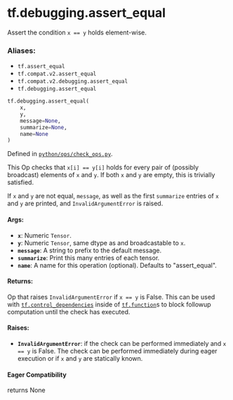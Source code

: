 <div itemscope itemtype="http://developers.google.com/ReferenceObject">
<meta itemprop="name" content="tf.debugging.assert_equal" />
<meta itemprop="path" content="Stable" />
</div>

# tf.debugging.assert_equal

Assert the condition `x == y` holds element-wise.

### Aliases:

* `tf.assert_equal`
* `tf.compat.v2.assert_equal`
* `tf.compat.v2.debugging.assert_equal`
* `tf.debugging.assert_equal`

``` python
tf.debugging.assert_equal(
    x,
    y,
    message=None,
    summarize=None,
    name=None
)
```



Defined in [`python/ops/check_ops.py`](/code/stable/tensorflow/python/ops/check_ops.py).

<!-- Placeholder for "Used in" -->

This Op checks that `x[i] == y[i]` holds for every pair of (possibly
broadcast) elements of `x` and `y`. If both `x` and `y` are empty, this is
trivially satisfied.

If `x` and `y` are not equal, `message`, as well as the first `summarize`
entries of `x` and `y` are printed, and `InvalidArgumentError` is raised.

#### Args:


* <b>`x`</b>:  Numeric `Tensor`.
* <b>`y`</b>:  Numeric `Tensor`, same dtype as and broadcastable to `x`.
* <b>`message`</b>: A string to prefix to the default message.
* <b>`summarize`</b>: Print this many entries of each tensor.
* <b>`name`</b>: A name for this operation (optional).  Defaults to "assert_equal".


#### Returns:

Op that raises `InvalidArgumentError` if `x == y` is False. This can be
  used with <a href="../../tf/control_dependencies.md"><code>tf.control_dependencies</code></a> inside of <a href="../../tf/function.md"><code>tf.function</code></a>s to block
  followup computation until the check has executed.




#### Raises:


* <b>`InvalidArgumentError`</b>: if the check can be performed immediately and
  `x == y` is False. The check can be performed immediately during eager
  execution or if `x` and `y` are statically known.

#### Eager Compatibility
returns None


